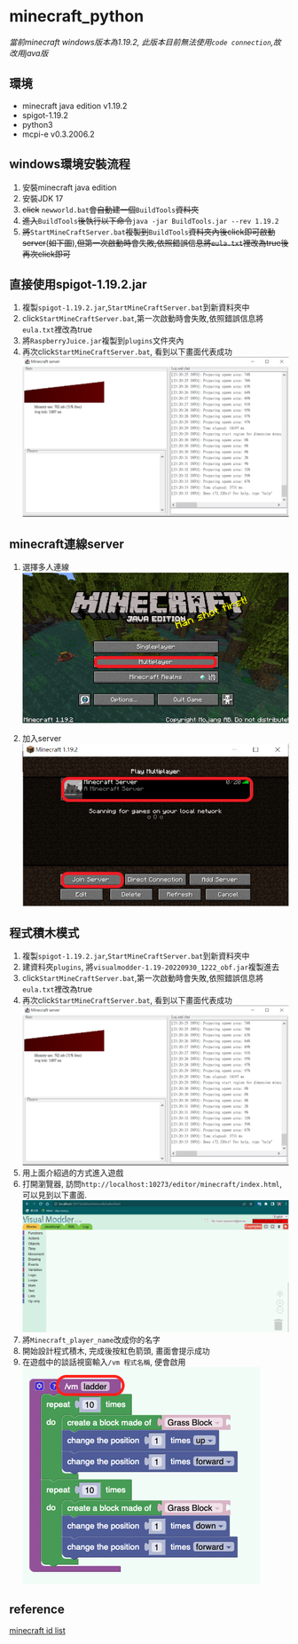 # minecraft_python

_當前minecraft windows版本為1.19.2, 此版本目前無法使用`code connection`,故改用java版_

## 環境
* minecraft java edition v1.19.2
* spigot-1.19.2
* python3
* mcpi-e v0.3.2006.2  


## windows環境安裝流程
1. 安裝minecraft java edition
2. 安裝JDK 17
3. ~~click~~ `newworld.bat`~~會自動建一個~~`BuildTools`~~資料夾~~
4. ~~進入~~`BuildTools`~~後執行以下命令~~`java -jar BuildTools.jar --rev 1.19.2`
5. ~~將~~`StartMineCraftServer.bat`~~複製到~~`BuildTools`~~資料夾內後click即可啟動server~~(~~如下圖~~),~~但第一次啟動時會失敗,依照錯誤信息將`eula.txt`裡改為true後再次click即可~~

## 直接使用spigot-1.19.2.jar
1. 複製`spigot-1.19.2.jar`,`StartMineCraftServer.bat`到新資料夾中
2. click`StartMineCraftServer.bat`,第一次啟動時會失敗,依照錯誤信息將`eula.txt`裡改為true
3. 將`RaspberryJuice.jar`複製到`plugins`文件夾內
4. 再次click`StartMineCraftServer.bat`, 看到以下畫面代表成功
![spigot server](./assets/spigot.PNG)
## minecraft連線server
1. 選擇多人連線
![spigot server](./assets/multi-user.png)

2. 加入server
![spigot server](./assets/join.png)


## 程式積木模式
1. 複製`spigot-1.19.2.jar`,`StartMineCraftServer.bat`到新資料夾中
2. 建資料夾`plugins`, 將`visualmodder-1.19-20220930_1222_obf.jar`複製進去
3. click`StartMineCraftServer.bat`,第一次啟動時會失敗,依照錯誤信息將`eula.txt`裡改為true
4. 再次click`StartMineCraftServer.bat`, 看到以下畫面代表成功
![spigot server](./assets/spigot.PNG)
5. 用上面介紹過的方式進入遊戲
6. 打開瀏覽器, 訪問`http://localhost:10273/editor/minecraft/index.html`, 可以見到以下畫面.
![spigot server](./assets/vm.PNG)
7. 將`Minecraft_player_name`改成你的名字
8. 開始設計程式積木, 完成後按紅色箭頭, 畫面會提示成功
9. 在遊戲中的談話視窗輸入`/vm 程式名稱`, 便會啟用  
![](./assets/brick.png)

## reference
[minecraft id list](https://minecraft-ids.grahamedgecombe.com/)